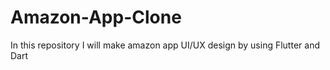 # Amazon-App-Clone
In this repository I will make amazon app UI/UX design by using Flutter and Dart
